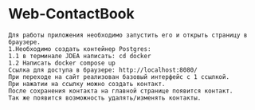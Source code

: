 # Web-ContactBook
    Для работы приложения необходимо запустить его и открыть страницу в браузере.
    1.Необходимо создать контейнер Postgres:
    1.1 в терминале JDEA написать: cd docker
    1.2 Написать docker compose up
    Ссылка для доступа в браузере: http://localhost:8080/
    При переходе на сайт реализован базовый интерфейс с 1 ссылкой.
    При нажатии на ссылку можно создать контакт.
    После сохранения контакта на главной странице появится контакт.
    Так же появится возможность удалять/изменять контакты.
